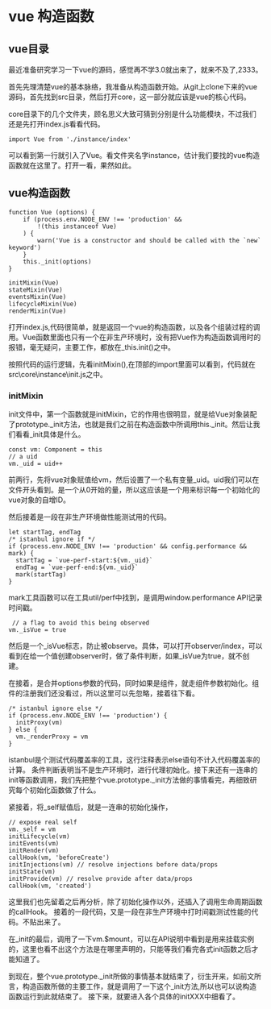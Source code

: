 # vue 构造函数

## vue目录

最近准备研究学习一下vue的源码，感觉再不学3.0就出来了，就来不及了,2333。

首先先理清楚vue的基本脉络，我准备从构造函数开始。从git上clone下来的vue源码，首先找到src目录，然后打开core，这一部分就应该是vue的核心代码。

core目录下的几个文件夹，顾名思义大致可猜到分别是什么功能模块，不过我们还是先打开index.js看看代码。

    import Vue from './instance/index'

可以看到第一行就引入了Vue。看文件夹名字instance，估计我们要找的vue构造函数就在这里了。打开一看，果然如此。

## vue构造函数

    function Vue (options) {
        if (process.env.NODE_ENV !== 'production' &&
            !(this instanceof Vue)
        ) {
            warn('Vue is a constructor and should be called with the `new` keyword')
        }
        this._init(options)
    }

    initMixin(Vue)
    stateMixin(Vue)
    eventsMixin(Vue)
    lifecycleMixin(Vue)
    renderMixin(Vue)

打开index.js,代码很简单，就是返回一个vue的构造函数，以及各个组装过程的调用。Vue函数里面也只有一个在非生产环境时，没有把Vue作为构造函数调用时的报错，毫无疑问，主要工作，都放在_this.init()之中。

按照代码的运行逻辑，先看initMixin(),在顶部的import里面可以看到，代码就在src\core\instance\init.js之中。

### initMixin

init文件中，第一个函数就是initMixin，它的作用也很明显，就是给Vue对象装配了prototype._init方法，也就是我们之前在构造函数中所调用this._init。然后让我们看看_init具体是什么。

    const vm: Component = this
    // a uid
    vm._uid = uid++

前两行，先将vue对象赋值给vm，然后设置了一个私有变量_uid。uid我们可以在文件开头看到。是一个从0开始的量，所以这应该是一个用来标识每一个初始化的vue对象的自增ID。

然后接着是一段在非生产环境做性能测试用的代码。

    let startTag, endTag
    /* istanbul ignore if */
    if (process.env.NODE_ENV !== 'production' && config.performance && mark) {
      startTag = `vue-perf-start:${vm._uid}`
      endTag = `vue-perf-end:${vm._uid}`
      mark(startTag)
    }

mark工具函数可以在工具util/perf中找到，是调用window.performance API记录时间戳。

     // a flag to avoid this being observed
    vm._isVue = true

然后是一个_isVue标志，防止被observe。具体，可以打开observer/index，可以看到在给一个值创建observer时，做了条件判断，如果_isVue为true，就不创建。

在接着，是合并options参数的代码，同时如果是组件，就走组件参数初始化。组件的注册我们还没看过，所以这里可以先忽略，接着往下看。

    /* istanbul ignore else */
    if (process.env.NODE_ENV !== 'production') {
      initProxy(vm)
    } else {
      vm._renderProxy = vm
    }
istanbul是个测试代码覆盖率的工具，这行注释表示else语句不计入代码覆盖率的计算。
条件判断表明当不是生产环境时，进行代理初始化。接下来还有一连串的init等函数调用，我们先把整个vue.prototype._init方法做的事情看完，再细致研究每个初始化函数做了什么。

紧接着，将_self赋值后，就是一连串的初始化操作，

    // expose real self
    vm._self = vm
    initLifecycle(vm)
    initEvents(vm)
    initRender(vm)
    callHook(vm, 'beforeCreate')
    initInjections(vm) // resolve injections before data/props
    initState(vm)
    initProvide(vm) // resolve provide after data/props
    callHook(vm, 'created')

这里我们也先留着之后再分析，除了初始化操作以外，还插入了调用生命周期函数的callHook。
接着的一段代码，又是一段在非生产环境中打时间戳测试性能的代码。不贴出来了。

在_init的最后，调用了一下vm.$mount，可以在API说明中看到是用来挂载实例的，这里也看不出这个方法是在哪里声明的，只能等我们看完各式init函数之后才能知道了。

到现在，整个vue.prototype._init所做的事情基本就结束了，衍生开来，如前文所言，构造函数所做的主要工作，就是调用了一下这个_init方法,所以也可以说构造函数运行到此就结束了。
接下来，就要进入各个具体的initXXX中细看了。